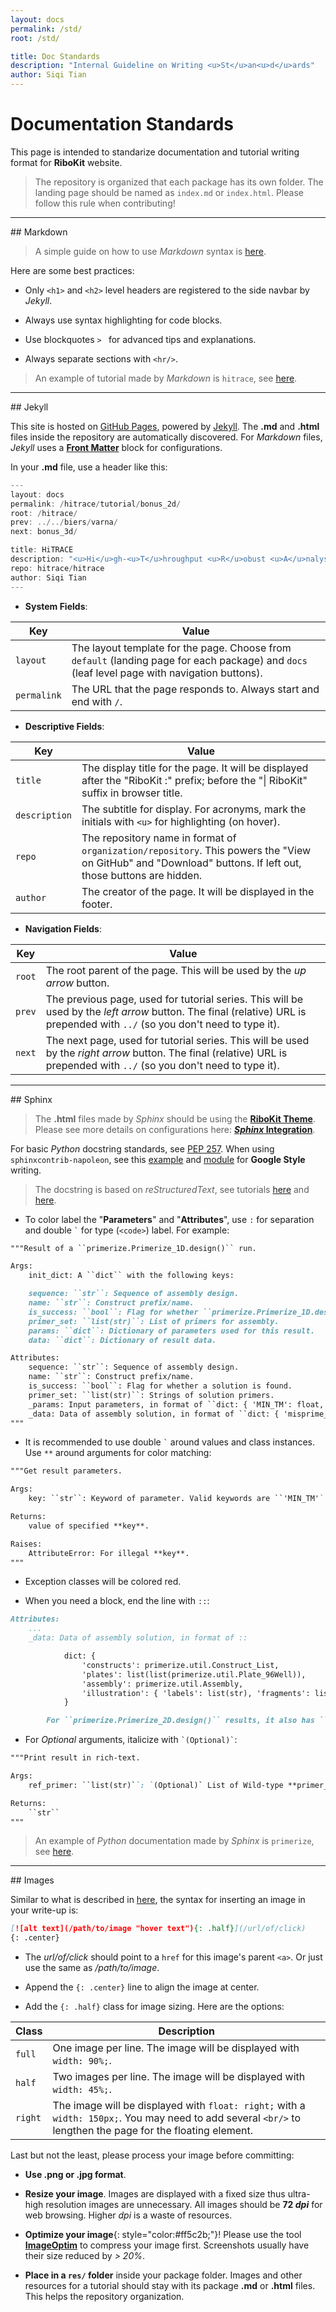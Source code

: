 ```yaml
---
layout: docs
permalink: /std/
root: /std/

title: Doc Standards
description: "Internal Guideline on Writing <u>St</u>an<u>d</u>ards"
author: Siqi Tian
---
```


# Documentation Standards

This page is intended to standarize documentation and tutorial writing format for **RiboKit** website. 

> The repository is organized that each package has its own folder. The landing page should be named as `index.md` or `index.html`. Please follow this rule when contributing! 

<hr/>
## Markdown

> A simple guide on how to use _Markdown_ syntax is [here](https://github.com/adam-p/markdown-here/wiki/Markdown-Cheatsheet).

Here are some best practices:

* Only `<h1>` and `<h2>` level headers are registered to the side navbar by _Jekyll_.

* Always use syntax highlighting for code blocks.

* Use blockquotes `> ` for advanced tips and explanations.

* Always separate sections with `<hr/>`.

> An example of tutorial made by _Markdown_ is `hitrace`, see [here](/hitrace/tutorial/step_6/).


<hr/>
## Jekyll

This site is hosted on [GitHub Pages](https://pages.github.io/), powered by [Jekyll](https://jekyllrb.com/). The **.md** and **.html** files inside the repository are automatically discovered. For _Markdown_ files, _Jekyll_ uses a [**Front Matter**](https://jekyllrb.com/docs/frontmatter/) block for configurations.

In your **.md** file, use a header like this:

```go
---
layout: docs
permalink: /hitrace/tutorial/bonus_2d/
root: /hitrace/
prev: ../../biers/varna/
next: bonus_3d/

title: HiTRACE
description: "<u>Hi</u>gh-<u>T</u>hroughput <u>R</u>obust <u>A</u>nalysis for <u>C</u>apillary <u>E</u>lectrophoresis"
repo: hitrace/hitrace
author: Siqi Tian
---
```

* **System Fields**:

| Key | Value |
| --- | --- |
| `layout` | The layout template for the page. Choose from `default` (landing page for each package) and `docs` (leaf level page with navigation buttons). |
| `permalink` | The URL that the page responds to. Always start and end with `/`. |

* **Descriptive Fields**:

| Key | Value |
| --- | --- |
| `title` | The display title for the page. It will be displayed after the "RiboKit :" prefix; before the "\| RiboKit" suffix in browser title. |
| `description` | The subtitle for display. For acronyms, mark the initials with `<u>` for highlighting (on hover). |
| `repo` | The repository name in format of `organization/repository`. This powers the "View on GitHub" and "Download" buttons. If left out, those buttons are hidden. |
| `author` | The creator of the page. It will be displayed in the footer. |

* **Navigation Fields**:

| Key | Value |
| --- | --- |
| `root` | The root parent of the page. This will be used by the _up arrow_ button. |
| `prev` | The previous page, used for tutorial series. This will be used by the _left arrow_ button. The final (relative) URL is prepended with `../` (so you don't need to type it). |
| `next` | The next page, used for tutorial series. This will be used by the _right arrow_ button. The final (relative) URL is prepended with `../` (so you don't need to type it). |

<hr/>
## Sphinx

> The **.html** files made by _Sphinx_ should be using the [**RiboKit Theme**](https://github.com/t47io/ribokit-Sphinx-theme). Please see more details on configurations here: [**_Sphinx_ Integration**](/std/sphinx/).

For basic _Python_ docstring standards, see [PEP 257](https://www.python.org/dev/peps/pep-0257/). When using `sphinxcontrib-napoleon`, see this [example](http://sphinxcontrib-napoleon.readthedocs.io/en/latest/example_google.html) and [module](http://www.sphinx-doc.org/en/stable/ext/napoleon.html) for **Google Style** writing.

> The docstring is based on _reStructuredText_, see tutorials [here](http://www.sphinx-doc.org/en/stable/rest.html) and [here](https://gist.github.com/dupuy/1855764).

* To color label the "**Parameters**" and "**Attributes**", use `:` for separation and double `` ` `` for type (`<code>`) label. For example:

```md
"""Result of a ``primerize.Primerize_1D.design()`` run.

Args:
    init_dict: A ``dict`` with the following keys:

    sequence: ``str``: Sequence of assembly design.
    name: ``str``: Construct prefix/name.
    is_success: ``bool``: Flag for whether ``primerize.Primerize_1D.design()`` run successfully found a solution.
    primer_set: ``list(str)``: List of primers for assembly.
    params: ``dict``: Dictionary of parameters used for this result.
    data: ``dict``: Dictionary of result data.

Attributes:
    sequence: ``str``: Sequence of assembly design.
    name: ``str``: Construct prefix/name.
    is_success: ``bool``: Flag for whether a solution is found.
    primer_set: ``list(str)``: Strings of solution primers.
    _params: Input parameters, in format of ``dict: { 'MIN_TM': float, 'NUM_PRIMERS': int, 'MIN_LENGTH': int, 'MAX_LENGTH': int, 'N_BP': int, 'COL_SIZE': int, 'WARN_CUTOFF': int }``.
    _data: Data of assembly solution, in format of ``dict: { 'misprime_score': [str, str], 'warnings': list(list(int)), 'assembly': primerize.util.Assembly }``.
"""
```

* It is recommended to use double `` ` `` around values and class instances. Use `**` around arguments for color matching:

```md
"""Get result parameters.

Args:
    key: ``str``: Keyword of parameter. Valid keywords are ``'MIN_TM'``, ``'NUM_PRIMERS'``, ``'MIN_LENGTH'``, ``'MAX_LENGTH'``, ``'COL_SIZE'``, ``'WARN_CUTOFF'``, ``'WARNING'``, ``'PRIMER'``, ``'MISPRIME'``; case insensitive.

Returns:
    value of specified **key**.

Raises:
    AttributeError: For illegal **key**.
"""
```

* Exception classes will be colored red. 

* When you need a block, end the line with ``::``:

```md
Attributes:
    ...
    _data: Data of assembly solution, in format of ::

            dict: {
                'constructs': primerize.util.Construct_List,
                'plates': list(list(primerize.util.Plate_96Well)),
                'assembly': primerize.util.Assembly,
                'illustration': { 'labels': list(str), 'fragments': list(str), 'lines': tuple(str) }
            }

        For ``primerize.Primerize_2D.design()`` results, it also has ``'bps': list(tuple(int, int))``.
```

* For _Optional_ arguments, italicize with `` `(Optional)` ``:

```md
"""Print result in rich-text.

Args:
    ref_primer: ``list(str)``: `(Optional)` List of Wild-type **primer_set** for highlighting. If nonspecified, highlighting is disabled.

Returns: 
    ``str``
"""
```

> An example of _Python_ documentation made by _Sphinx_ is `primerize`, see [here](/primerize/primerize.wrapper).


<hr/>
## Images

Similar to what is described in [here](https://github.com/adam-p/markdown-here/wiki/Markdown-Cheatsheet), the syntax for inserting an image in your write-up is:

```md
[![alt text](/path/to/image "hover text"){: .half}](/url/of/click)
{: .center}
```

* The _url/of/click_ should point to a `href` for this image's parent `<a>`. Or just use the same as _/path/to/image_.

* Append the `{: .center}` line to align the image at center.

* Add the `{: .half}` class for image sizing. Here are the options:

| Class | Description |
| --- | --- |
| `full` | One image per line. The image will be displayed with `width: 90%;`. |
| `half` | Two images per line. The image will be displayed with `width: 45%;`. |
| `right` | The image will be displayed with `float: right;` with a `width: 150px;`. You may need to add several `<br/>` to lengthen the page for the floating element. |

Last but not the least, please process your image before committing:

* **Use .png or .jpg format**.

* **Resize your image**. Images are displayed with a fixed size thus ultra-high resolution images are unnecessary. All images should be **72 _dpi_** for web browsing. Higher _dpi_ is a waste of resources.

* **Optimize your image**{: style="color:#ff5c2b;"}! Please use the tool [**ImageOptim**](https://imageoptim.com/mac) to compress your image first. Screenshots usually have their size reduced by _> 20%_.

* **Place in a `res/` folder** inside your package folder. Images and other resources for a tutorial should stay with its package **.md** or **.html** files. This helps the repository organization.

